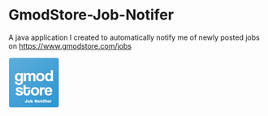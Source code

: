 # GmodStore-Job-Notifer
A java application I created to automatically notify me of newly posted jobs on https://www.gmodstore.com/jobs


<img src="https://github.com/anthonyjdearmas/GmodStore-Job-Notifer/blob/master/src/Images/main.png" height="100" width="100">

